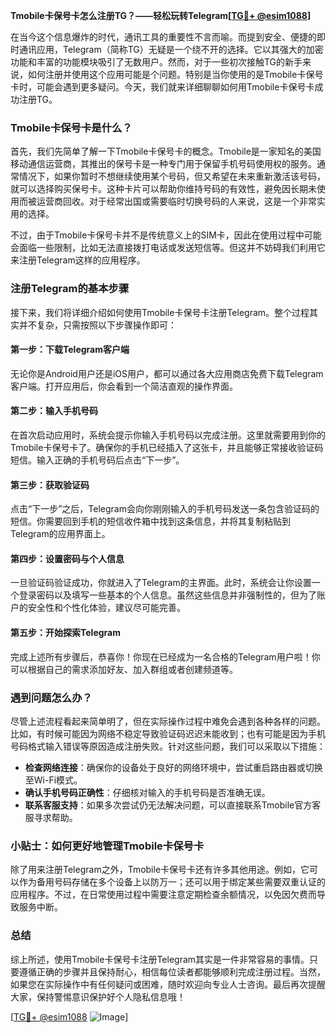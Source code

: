 **Tmobile卡保号卡怎么注册TG？——轻松玩转Telegram[[TG💪+ @esim1088](https://t.me/s/esim1088)]**

在当今这个信息爆炸的时代，通讯工具的重要性不言而喻。而提到安全、便捷的即时通讯应用，Telegram（简称TG）无疑是一个绕不开的选择。它以其强大的加密功能和丰富的功能模块吸引了无数用户。然而，对于一些初次接触TG的新手来说，如何注册并使用这个应用可能是个问题。特别是当你使用的是Tmobile卡保号卡时，可能会遇到更多疑问。今天，我们就来详细聊聊如何用Tmobile卡保号卡成功注册TG。

### Tmobile卡保号卡是什么？

首先，我们先简单了解一下Tmobile卡保号卡的概念。Tmobile是一家知名的美国移动通信运营商，其推出的保号卡是一种专门用于保留手机号码使用权的服务。通常情况下，如果你暂时不想继续使用某个号码，但又希望在未来重新激活该号码，就可以选择购买保号卡。这种卡片可以帮助你维持号码的有效性，避免因长期未使用而被运营商回收。对于经常出国或需要临时切换号码的人来说，这是一个非常实用的选择。

不过，由于Tmobile卡保号卡并不是传统意义上的SIM卡，因此在使用过程中可能会面临一些限制，比如无法直接拨打电话或发送短信等。但这并不妨碍我们利用它来注册Telegram这样的应用程序。

### 注册Telegram的基本步骤

接下来，我们将详细介绍如何使用Tmobile卡保号卡注册Telegram。整个过程其实并不复杂，只需按照以下步骤操作即可：

#### 第一步：下载Telegram客户端
无论你是Android用户还是iOS用户，都可以通过各大应用商店免费下载Telegram客户端。打开应用后，你会看到一个简洁直观的操作界面。

#### 第二步：输入手机号码
在首次启动应用时，系统会提示你输入手机号码以完成注册。这里就需要用到你的Tmobile卡保号卡了。确保你的手机已经插入了这张卡，并且能够正常接收验证码短信。输入正确的手机号码后点击“下一步”。

#### 第三步：获取验证码
点击“下一步”之后，Telegram会向你刚刚输入的手机号码发送一条包含验证码的短信。你需要回到手机的短信收件箱中找到这条信息，并将其复制粘贴到Telegram的应用界面上。

#### 第四步：设置密码与个人信息
一旦验证码验证成功，你就进入了Telegram的主界面。此时，系统会让你设置一个登录密码以及填写一些基本的个人信息。虽然这些信息并非强制性的，但为了账户的安全性和个性化体验，建议尽可能完善。

#### 第五步：开始探索Telegram
完成上述所有步骤后，恭喜你！你现在已经成为一名合格的Telegram用户啦！你可以根据自己的需求添加好友、加入群组或者创建频道等。

### 遇到问题怎么办？

尽管上述流程看起来简单明了，但在实际操作过程中难免会遇到各种各样的问题。比如，有时候可能因为网络不稳定导致验证码迟迟未能收到；也有可能是因为手机号码格式输入错误等原因造成注册失败。针对这些问题，我们可以采取以下措施：

- **检查网络连接**：确保你的设备处于良好的网络环境中，尝试重启路由器或切换至Wi-Fi模式。
- **确认手机号码正确性**：仔细核对输入的手机号码是否准确无误。
- **联系客服支持**：如果多次尝试仍无法解决问题，可以直接联系Tmobile官方客服寻求帮助。

### 小贴士：如何更好地管理Tmobile卡保号卡

除了用来注册Telegram之外，Tmobile卡保号卡还有许多其他用途。例如，它可以作为备用号码存储在多个设备上以防万一；还可以用于绑定某些需要双重认证的应用程序。不过，在日常使用过程中需要注意定期检查余额情况，以免因欠费而导致服务中断。

### 总结

综上所述，使用Tmobile卡保号卡注册Telegram其实是一件非常容易的事情。只要遵循正确的步骤并且保持耐心，相信每位读者都能够顺利完成注册过程。当然，如果您在实际操作中有任何疑问或困难，随时欢迎向专业人士咨询。最后再次提醒大家，保持警惕意识保护好个人隐私信息哦！

[[TG💪+ @esim1088](https://t.me/s/esim1088) ![Image](https://i.postimg.cc/4NQfJmqS/Snipaste-2025-05-13-00-14-12.png)]